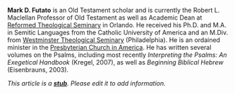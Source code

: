**Mark D. Futato** is an Old Testament scholar and is currently the
Robert L. Maclellan Professor of Old Testament as well as Academic
Dean at
[Reformed Theological Seminary](Reformed_Theological_Seminary "Reformed Theological Seminary")
in Orlando. He received his Ph.D. and M.A. in Semitic Languages
from the Catholic University of America and an M.Div. from
[Westminster Theological Seminary](Westminster_Theological_Seminary "Westminster Theological Seminary")
(Philadelphia). He is an ordained minister in the
[Presbyterian Church in America](Presbyterian_Church_in_America "Presbyterian Church in America").
He has written several volumes on the Psalms, including most
recently *Interpreting the Psalms: An Exegetical Handbook* (Kregel,
2007), as well as *Beginning Biblical Hebrew* (Eisenbrauns, 2003).

*This article is a **[stub](http://www.theopedia.com/Category:Theopedia_stubs "Category:Theopedia stubs")**. Please edit it to add information.*



